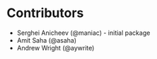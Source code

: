 # Contributors #

* Serghei Anicheev (@maniac) - initial package
* Amit Saha (@asaha)
* Andrew Wright (@aywrite)
